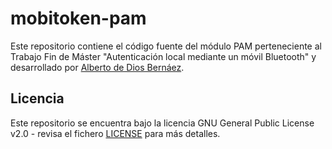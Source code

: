 # mobitoken-pam

Este repositorio contiene el código fuente del módulo PAM perteneciente al Trabajo Fin de Máster "Autenticación local mediante un móvil Bluetooth" y desarrollado por [Alberto de Dios Bernáez](https://www.elraro.eu).

## Licencia

Este repositorio se encuentra bajo la licencia GNU General Public License v2.0 - revisa el fichero [LICENSE](LICENSE) para más detalles.
